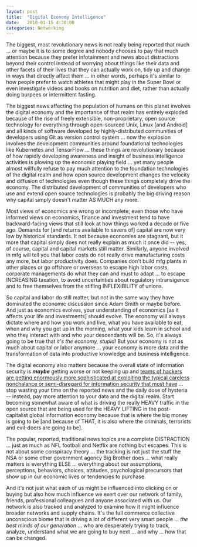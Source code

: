 ```yaml
---
layout: post
title:  "Digital Economy Intelligence"
date:   2018-01-15 4:30:00
categories: Networking
---
```


The biggest, most revolutionary news is not really being reported that much ... or maybe it is to some degree and nobody chooses to pay that much attention because they prefer infotainment and news about distractions beyond their control instead of worrying about things like their data and other facets of their lives that they can actually work on, tidy up and change in ways that directly affect them ... in other words, perhaps it's similar to how people prefer to watch athletes that might play in the Super Bowl or even investigate videos and books on nutrition and diet, rather than actually doing burpees or intermittent fasting.

The biggest news affecting the population of humans on this planet involves the digital economy and the importance of that realm has entirely exploded because of the rise of freely extensible, non-proprietary, open source technology for everything through open-sourced Unix, Linux [and Android] and all kinds of software developed by highly-distributed communities of developers using Git as version control system ... now the explosion involves the development communities around foundational technologies like Kubernetes and TensorFlow ... these things are revolutionary because of how rapidly developing awareness and insight of business intelligence activities is plowing up the economic playing field ... yet many people almost willfully refuse to pay much attention to the foundation technologies of the digital realm and how open source development changes the velocity and diffusion of technologies even though these things completely drive the economy. The distributed development of communities of developers who use and extend open source technologies is probably the big driving reason why capital simply doesn't matter AS MUCH any more.

Most views of economics are wrong or incomplete; even those who have informed views on economics, finance and investment tend to have backward-facing views that still look at how things worked a decade or five ago. Demands for [and returns available to savers of] capital are now very low by historical standards. It not because economies are stagnant, but it more that capital simply does not really explain as much it once did  -- yes, of course, capital and capital markets still matter. Similarly, anyone involved in mfg will tell you that labor costs do not really drive manufacturing costs any more, but labor productivity does.  Companies don't build mfg plants in other places or go offshore or overseas to escape high labor costs, corporate managements do what they can and must to adapt ... to escape INCREASING taxation, to avoid uncertainties about regulatory intransigence and to free themselves from the stifling INFLEXIBILITY of unions.

So capital and labor do still matter, but not in the same way they have dominated the economic discussion since Adam Smith or maybe before. And just as economics evolves, your understanding of economics [as it affects your life and investments] should evolve. The economy will always dictate where and how you work and live, what you have available to eat, when and why you get up in the morning, what your kids learn in school and who they interact with and who your descendants will be. So, it's always going to be true that *it's the economy, stupid!* But your economy is not as much about capital or labor anymore ... your economy is more data and the transformation of data into productive knowledge and business intelligence.

The digital economy also matters because the overall state of information security is ***maybe*** getting worse or not keeping up and [teams of hackers are getting enormously more sophisticated at exploiting the typical careless nonchalance or semi-disregard for information security that most have](https://www.wired.com/story/worst-hacks-2017/) ... stop wasting your time on the reported news and the daily dose of hysteria -- instead, pay more attention to your data and the digital realm. Start becoming somewhat aware of what is driving the really HEAVY traffic in the open source that are being used for the HEAVY LIFTING in the post-capitalist global information economy because that is where the big money is going to be [and because of THAT, it is also where the criminals, terrorists and evil-doers are going to be].  

The popular, reported, traditional news topics are a complete DISTRACTION ... just as much as NFL football and Netflix are nothing but escapes.  This is not about some conspiracy theory ... the tracking is not just the stuff the NSA or some other government agency Big Brother does ... what really matters is everything ELSE ... everything about our assumptions, perceptions, behaviors, choices, attitudes, psychological precursors that show up in our economic lives or tendencies to purchase.

And it's not just what each of us might be influenced into clicking on or buying but also how much influence we exert over our network of family, friends, professional colleagues and anyone associated with us. Our network is also tracked and analyzed to examine how it might influence broader networks and supply chains.  It's the full commerce collective unconscious biome that is driving a lot of different very smart people ... *the best minds of our generation* ... who are desperately trying to track, analyze, understand what we are going to buy next ... and why ... how that can be changed.
